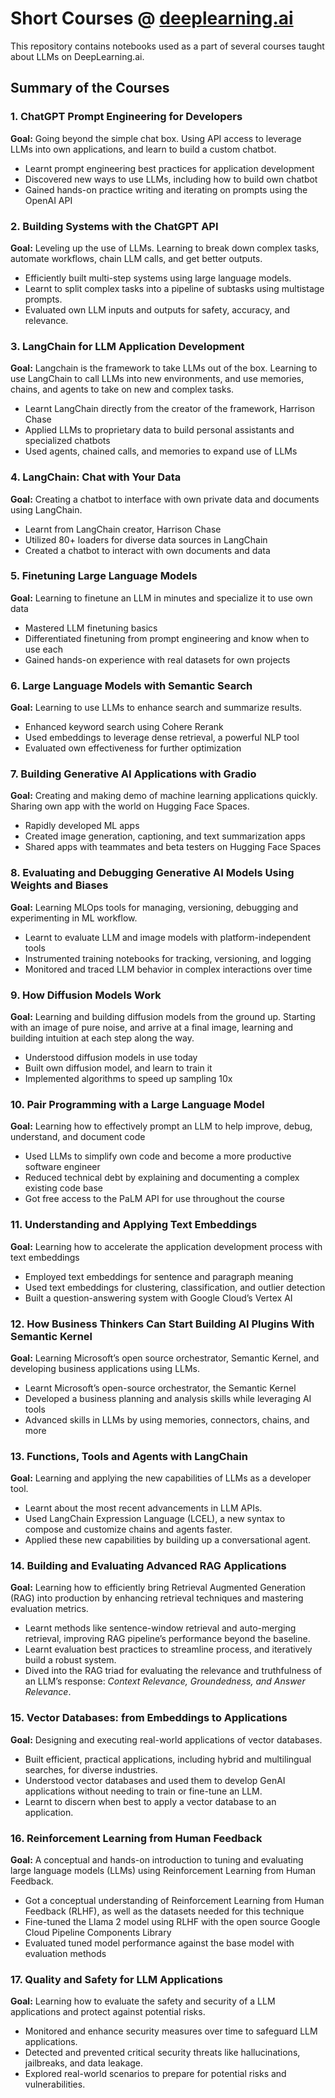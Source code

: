 # Short Courses @ [deeplearning.ai](https://www.deeplearning.ai/short-courses/)

This repository contains notebooks used as a part of several courses taught about LLMs on DeepLearning.ai.

## Summary of the Courses

### 1. ChatGPT Prompt Engineering for Developers

**Goal:**
Going beyond the simple chat box. Using API access to leverage LLMs into own applications, and learn to build a custom chatbot.

- Learnt prompt engineering best practices for application development
- Discovered new ways to use LLMs, including how to build own chatbot
- Gained hands-on practice writing and iterating on prompts using the OpenAI API

### 2. Building Systems with the ChatGPT API

**Goal:**
Leveling up the use of LLMs. Learning to break down complex tasks, automate workflows, chain LLM calls, and get better outputs.

- Efficiently built multi-step systems using large language models.
- Learnt to split complex tasks into a pipeline of subtasks using multistage prompts.
- Evaluated own LLM inputs and outputs for safety, accuracy, and relevance.

### 3. LangChain for LLM Application Development

**Goal:**
Langchain is the framework to take LLMs out of the box. Learning to use LangChain to call LLMs into new environments, and use memories, chains, and agents to take on new and complex tasks.

- Learnt LangChain directly from the creator of the framework, Harrison Chase
- Applied LLMs to proprietary data to build personal assistants and specialized chatbots
- Used agents, chained calls, and memories to expand use of LLMs

### 4. LangChain: Chat with Your Data

**Goal:**
Creating a chatbot to interface with own private data and documents using LangChain.

- Learnt from LangChain creator, Harrison Chase
- Utilized 80+ loaders for diverse data sources in LangChain
- Created a chatbot to interact with own documents and data

### 5. Finetuning Large Language Models

**Goal:**
Learning to finetune an LLM in minutes and specialize it to use own data

- Mastered LLM finetuning basics
- Differentiated finetuning from prompt engineering and know when to use each
- Gained hands-on experience with real datasets for own projects

### 6. Large Language Models with Semantic Search

**Goal:**
Learning to use LLMs to enhance search and summarize results.

- Enhanced keyword search using Cohere Rerank
- Used embeddings to leverage dense retrieval, a powerful NLP tool
- Evaluated own effectiveness for further optimization

### 7. Building Generative AI Applications with Gradio

**Goal:**
Creating and making demo of machine learning applications quickly. Sharing own app with the world on Hugging Face Spaces.

- Rapidly developed ML apps
- Created image generation, captioning, and text summarization apps
- Shared apps with teammates and beta testers on Hugging Face Spaces

### 8. Evaluating and Debugging Generative AI Models Using Weights and Biases

**Goal:**
Learning MLOps tools for managing, versioning, debugging and experimenting in ML workflow.

- Learnt to evaluate LLM and image models with platform-independent tools
- Instrumented training notebooks for tracking, versioning, and logging
- Monitored and traced LLM behavior in complex interactions over time

### 9. How Diffusion Models Work

**Goal:**
Learning and building diffusion models from the ground up. Starting with an image of pure noise, and arrive at a final image, learning and building intuition at each step along the way.

- Understood diffusion models in use today
- Built own diffusion model, and learn to train it
- Implemented algorithms to speed up sampling 10x

### 10. Pair Programming with a Large Language Model

**Goal:**
Learning how to effectively prompt an LLM to help improve, debug, understand, and document code

- Used LLMs to simplify own code and become a more productive software engineer
- Reduced technical debt by explaining and documenting a complex existing code base
- Got free access to the PaLM API for use throughout the course

### 11. Understanding and Applying Text Embeddings

**Goal:**
Learning how to accelerate the application development process with text embeddings

- Employed text embeddings for sentence and paragraph meaning
- Used text embeddings for clustering, classification, and outlier detection
- Built a question-answering system with Google Cloud’s Vertex AI

### 12. How Business Thinkers Can Start Building AI Plugins With Semantic Kernel

**Goal:**
Learning Microsoft’s open source orchestrator, Semantic Kernel, and developing business applications using LLMs.

- Learnt Microsoft’s open-source orchestrator, the Semantic Kernel
- Developed a business planning and analysis skills while leveraging AI tools
- Advanced skills in LLMs by using memories, connectors, chains, and more

### 13. Functions, Tools and Agents with LangChain

**Goal:**
Learning and applying the new capabilities of LLMs as a developer tool.

- Learnt about the most recent advancements in LLM APIs.
- Used LangChain Expression Language (LCEL), a new syntax to compose and customize chains and agents faster.
- Applied these new capabilities by building up a conversational agent.

### 14. Building and Evaluating Advanced RAG Applications

**Goal:**
Learning how to efficiently bring Retrieval Augmented Generation (RAG) into production by enhancing retrieval techniques and mastering evaluation metrics.

- Learnt methods like sentence-window retrieval and auto-merging retrieval, improving RAG pipeline’s performance beyond the baseline.
- Learnt evaluation best practices to streamline process, and iteratively build a robust system.
- Dived into the RAG triad for evaluating the relevance and truthfulness of an LLM’s response: *Context Relevance, Groundedness, and Answer Relevance*.

### 15. Vector Databases: from Embeddings to Applications

**Goal:**
Designing and executing real-world applications of vector databases.

- Built efficient, practical applications, including hybrid and multilingual searches, for diverse industries.
- Understood vector databases and used them to develop GenAI applications without needing to train or fine-tune an LLM.
- Learnt to discern when best to apply a vector database to an application.

### 16. Reinforcement Learning from Human Feedback

**Goal:**
A conceptual and hands-on introduction to tuning and evaluating large language models (LLMs) using Reinforcement Learning from Human Feedback.

- Got a conceptual understanding of Reinforcement Learning from Human Feedback (RLHF), as well as the datasets needed for this technique
- Fine-tuned the Llama 2 model using RLHF with the open source Google Cloud Pipeline Components Library
- Evaluated tuned model performance against the base model with evaluation methods

### 17. Quality and Safety for LLM Applications

**Goal:**
Learning how to evaluate the safety and security of a LLM applications and protect against potential risks.

- Monitored and enhance security measures over time to safeguard LLM applications.
- Detected and prevented critical security threats like hallucinations, jailbreaks, and data leakage.
- Explored real-world scenarios to prepare for potential risks and vulnerabilities.

